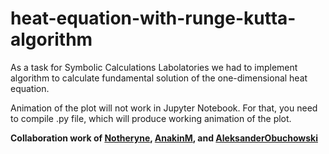 # heat-equation-with-runge-kutta-algorithm
As a task for Symbolic Calculations Labolatories we had to implement algorithm to calculate 
fundamental solution of the one-dimensional heat equation.

Animation of the plot will not work in Jupyter Notebook. For that, you need to compile .py file, which will produce working animation of the plot.

**Collaboration work of [Notheryne](https://github.com/Notheryne), [AnakinM](https://github.com/AnakinM), and [AleksanderObuchowski](https://github.com/AleksanderObuchowski)**
